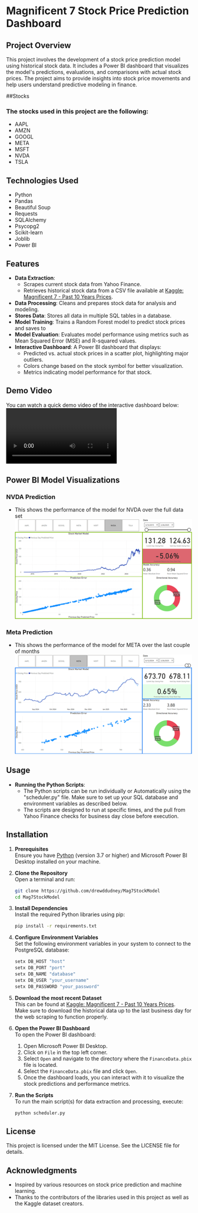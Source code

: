 # Magnificent 7 Stock Price Prediction Dashboard

## Project Overview
This project involves the development of a stock price prediction model using historical stock data. It includes a Power BI dashboard that visualizes the model's predictions, evaluations, and comparisons with actual stock prices. The project aims to provide insights into stock price movements and help users understand predictive modeling in finance.

##Stocks
### The stocks used in this project are the following:
- AAPL
- AMZN
- GOOGL
- META
- MSFT
- NVDA
- TSLA

## Technologies Used
- Python
- Pandas
- Beautiful Soup
- Requests
- SQLAlchemy
- Psycopg2
- Scikit-learn
- Joblib
- Power BI

## Features
- **Data Extraction**:
  - Scrapes current stock data from Yahoo Finance.
  - Retrieves historical stock data from a CSV file available at [Kaggle: Magnificent 7 - Past 10 Years Prices](https://www.kaggle.com/datasets/unmoved/magnificent-7-past-10-years-prices-updated-daily).
- **Data Processing**: Cleans and prepares stock data for analysis and modeling.
- **Stores Data**: Stores all data in multiple SQL tables in a database.
- **Model Training**: Trains a Random Forest model to predict stock prices and saves to 
- **Model Evaluation**: Evaluates model performance using metrics such as Mean Squared Error (MSE) and R-squared values.
- **Interactive Dashboard**: A Power BI dashboard that displays:
  - Predicted vs. actual stock prices in a scatter plot, highlighting major outliers.
  - Colors change based on the stock symbol for better visualization.
  - Metrics indicating model performance for that stock.

## Demo Video
You can watch a quick demo video of the interactive dashboard below:
![Demo Video](Demo.MP4)

## Power BI Model Visualizations
### NVDA Prediction
- This shows the performance of the model for NVDA over the full data set
![NVDA Prediction](NVDA_Prediction.png)

### Meta Prediction
- This shows the performance of the model for META over the last couple of months
![Meta Prediction](Meta_Prediction.png)

## Usage
- **Running the Python Scripts**: 
   - The Python scripts can be run individually or Automatically using the "scheduler.py" file. Make sure to set up your SQL database and environment variables as described below.
   - The scripts are designed to run at specific times, and the pull from Yahoo Finance checks for business day close before execution.


## Installation 

1. **Prerequisites**  
   Ensure you have [Python](https://www.python.org/downloads/) (version 3.7 or higher) and Microsoft Power BI Desktop installed on your machine.

2. **Clone the Repository**  
   Open a terminal and run:
   ```bash
   git clone https://github.com/drewddudney/Mag7StockModel
   cd Mag7StockModel

3. **Install Dependencies**  
   Install the required Python libraries using pip:
   ```bash
   pip install -r requirements.txt

4. **Configure Environment Variables**  
   Set the following environment variables in your system to connect to the PostgreSQL database:
   ```bash
   setx DB_HOST "host"
   setx DB_PORT "port"
   setx DB_NAME "database"
   setx DB_USER "your_username"
   setx DB_PASSWORD "your_password"

5. **Download the most recent Dataset**  
   This can be found at [Kaggle: Magnificent 7 - Past 10 Years Prices](https://www.kaggle.com/datasets/unmoved/magnificent-7-past-10-years-prices-updated-daily).  
   Make sure to download the historical data up to the last business day for the web scraping to function properly.

6. **Open the Power BI Dashboard**  
   To open the Power BI dashboard:
   1. Open Microsoft Power BI Desktop.
   2. Click on `File` in the top left corner.
   3. Select `Open` and navigate to the directory where the `FinanceData.pbix` file is located.
   4. Select the `FinanceData.pbix` file and click `Open`.
   5. Once the dashboard loads, you can interact with it to visualize the stock predictions and performance metrics.

7. **Run the Scripts**  
   To run the main script(s) for data extraction and processing, execute:
   ```bash
   python scheduler.py

## License
This project is licensed under the MIT License. See the LICENSE file for details.

## Acknowledgments
- Inspired by various resources on stock price prediction and machine learning.
- Thanks to the contributors of the libraries used in this project as well as the Kaggle dataset creators.